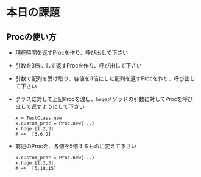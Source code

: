 # 本日の課題

## Procの使い方

* 現在時間を返すProcを作り、呼び出して下さい

* 引数を3倍にして返すProcを作り、呼び出して下さい

* 引数で配列を受け取り、各値を3倍にした配列を返すProcを作り、呼び出して下さい

* クラスに対して上記Procを渡し、`hoge`メソッドの引数に対してProcを呼び出して返すようにして下さい
  ~~~
  x = TestClass.new
  x.custom_proc = Proc.new{...}
  x.hoge [1,2,3]
  # =>  [3,6,9]
  ~~~

* 前述のProcを、各値を5倍するものに変えて下さい
  ~~~
  x.custom_proc = Proc.new{...}
  x.hoge [1,2,3]
  # =>  [5,10,15]
  ~~~
